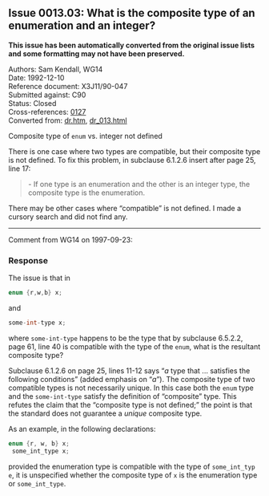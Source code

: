 ## Issue 0013.03: What is the composite type of an enumeration and an integer?

**This issue has been automatically converted from the original issue lists and some formatting may not have been preserved.**

Authors: Sam Kendall, WG14  
Date: 1992-12-10  
Reference document: X3J11/90-047  
Submitted against: C90  
Status: Closed  
Cross-references: [0127](issue0127.md)  
Converted from: [dr.htm](https://www.open-std.org/jtc1/sc22/wg14/www/docs/dr.htm), [dr_013.html](https://www.open-std.org/jtc1/sc22/wg14/www/docs/dr_013.html)

Composite type of `enum` vs. integer not defined

There is one case where two types are compatible, but their composite type is
not defined. To fix this problem, in subclause 6.1.2.6 insert after page 25,
line 17:

> \- If one type is an enumeration and the other is an integer type, the composite
> type is the enumeration.

There may be other cases where “compatible” is not defined. I made a cursory
search and did not find any.

---

Comment from WG14 on 1997-09-23:

### Response

The issue is that in

```c
enum {r,w,b} x;
```

and

```c
some-int-type x;
```

where `some-int-type` happens to be the type that by subclause 6.5.2.2, page 61,
line 40 is compatible with the type of the `enum`, what is the resultant
composite type?

Subclause 6.1.2.6 on page 25, lines 11-12 says “*a* type that ... satisfies the
following conditions” (added emphasis on “*a*”). The composite type of two
compatible types is not necessarily unique. In this case both the `enum` type
and the `some-int-type` satisfy the definition of “composite” type. This refutes
the claim that the “composite type is not defined;” the point is that the
standard does not guarantee a *unique* composite type.

As an example, in the following declarations:

```c
enum {r, w, b} x;
 some_int_type x;
```

provided the enumeration type is compatible with the type of `some_int_typ e`,
it is unspecified whether the composite type of `x` is the enumeration type or
`some_int_type`.
